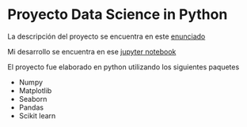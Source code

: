 # Proyecto Data Science in Python

La descripción del proyecto se encuentra en este [enunciado](https://github.com/kenny08gt/proyecto-ds-python/blob/master/Proyecto.pdf)

Mi desarrollo se encuentra en ese [jupyter notebook](https://github.com/kenny08gt/proyecto-ds-python/blob/master/proyecto.ipynb)

El proyecto fue elaborado en python utilizando los siguientes paquetes
* Numpy
* Matplotlib
* Seaborn
* Pandas
* Scikit learn
